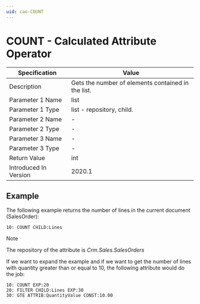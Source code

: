 ```yaml
---
uid: cao-COUNT
---
```


# COUNT - Calculated Attribute Operator

| Specification         | Value                                                        |
| --------------------- | ------------------------------------------------------------ |
| Description           | Gets the number of elements contained in the list.           |
| Parameter 1 Name      | list                                                         |
| Parameter 1 Type      | list - repository, child.                                    |
| Parameter 2 Name      | -                                                            |
| Parameter 2 Type      | -                                                            |
| Parameter 3 Name      | -                                                            |
| Parameter 3 Type      | -                                                            |
| Return Value          | int                                                          |
| Introduced In Version | 2020.1                                                       |

## Example

The following example returns the number of lines in the current document (SalesOrder):

```
10: COUNT CHILD:Lines
```

> [!NOTE]
> The repository of the attribute is *Crm.Sales.SalesOrders*

If we want to expand the example and if we want to get the number of  lines with quantity greater than or equal to 10, the following attribute would do the job:

```
10: COUNT EXP:20
20: FILTER CHILD:Lines EXP:30
30: GTE ATTRIB:QuantityValue CONST:10.00
```
